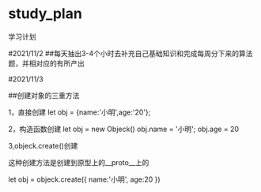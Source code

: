 # study_plan
学习计划

#2021/11/2
##每天抽出3-4个小时去补充自己基础知识和完成每周分下来的算法题，并相对应的有所产出

#2021/11/3

##创建对象的三重方法

1，直接创建
let obj = {name:'小明',age:'20'};

2，构造函数创建
let obj = new Objeck()
obj.name = '小明';
obj.age = 20

3,objeck.create()创建

这种创建方法是创建到原型上的__proto__上的

let obj = objeck.create({
name:'小明',
age:20
})


